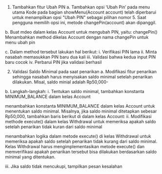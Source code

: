 1. Tambahkan fitur Ubah PIN
a.	Tambahkan opsi ‘Ubah Pin’ pada menu utama 
Kode pada bagian showMenu(Account account) telah diperbarui untuk menampilkan opsi "Ubah PIN" sebagai pilihan nomor 5. Saat pengguna memilih opsi ini, metode changePin(account) akan dipanggil.

b.	Buat mdeo dalam kelas Account untuk mengubah PIN, yaitu: changePin()
Menambahkan method dikelas Account dengan nama changePin untuk menu ubah pin

c.	Dalam method tersebut lakukan hal berikut:
i.	Verifikasi PIN lama
ii.	Minta nasabah memasukkan PIN baru dua kali
iii.	Validasi bahwa kedua input PIN baru cocok
iv.	Perbarui PIN jika validasi berhasil
 

2.	Validasi Saldo Minimal pada saat penarikan
a.	Modifikasi fitur penarikan sehingga nasabah harus menyisakan saldo minimal setelah penarikan dilakukan. Misal, saldo minial adalah Rp50,000-

b.	Langkah-langkah:
i.	Tentukan saldo minimal, tambahkan konstanta MINIMUM_BALANCE dalam kelas Account

menambahkan konstanta MINIMUM_BALANCE dalam kelas Account untuk menentukan saldo minimal. Misalnya, jika saldo minimal ditetapkan sebesar Rp50,000, tambahkan baris berikut di dalam kelas Account:
ii.	Modifikasi methode execute() dalam kelas Withdrawal untuk memeriksa apakah saldo setelah penarikan tidak kuran dari saldo minimal
 
menambahkan logika dalam metode execute() di kelas Withdrawal untuk memeriksa apakah saldo setelah penarikan tidak kurang dari saldo minimal. Kelas Withdrawal harus mengimplementasikan metode execute() dan memverifikasi apakah penarikan tersebut bisa dilakukan berdasarkan saldo minimal yang ditentukan.






iii.	Jika saldo tidak mencukupi, tampilkan pesan kesalahan
 


